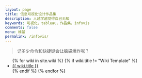 ```yaml
---
layout: page
title: 信息可视化设计作品集
description: 人越学越觉得自己无知
keywords: 可视化，tableau，作品集，infovis
comments: false
menu: 维基
permalink: /infovis/
---
```


> 记多少命令和快捷键会让脑袋爆炸呢？

<ul class="listing">
{% for wiki in site.wiki %}
{% if wiki.title != "Wiki Template" %}
<li class="listing-item"><a href="{{ site.url }}{{ wiki.url }}">{{ wiki.title }}</a></li>
{% endif %}
{% endfor %}
</ul>
